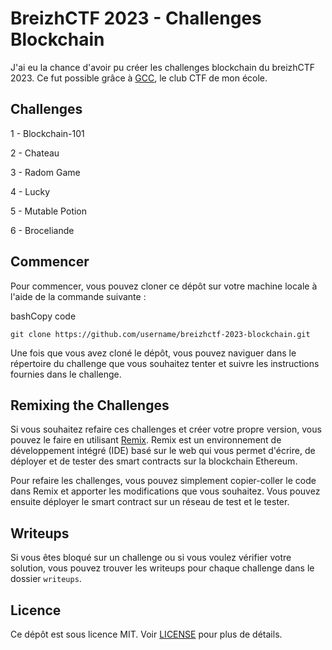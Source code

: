 BreizhCTF 2023 - Challenges Blockchain
======================================

J'ai eu la chance d'avoir pu créer les challenges blockchain du breizhCTF 2023. Ce fut possible grâce à [GCC](https://twitter.com/gcc_ensibs?s=20), le club CTF de mon école.

Challenges
----------

  1 - Blockchain-101
  
  2 - Chateau
  
  3 - Radom Game
  
  4 - Lucky
  
  5 - Mutable Potion
  
  6 - Broceliande

Commencer
---------

Pour commencer, vous pouvez cloner ce dépôt sur votre machine locale à l'aide de la commande suivante :

bashCopy code

`git clone https://github.com/username/breizhctf-2023-blockchain.git`

Une fois que vous avez cloné le dépôt, vous pouvez naviguer dans le répertoire du challenge que vous souhaitez tenter et suivre les instructions fournies dans le challenge.

Remixing the Challenges
-----------------------

Si vous souhaitez refaire ces challenges et créer votre propre version, vous pouvez le faire en utilisant [Remix](https://remix.ethereum.org/). Remix est un environnement de développement intégré (IDE) basé sur le web qui vous permet d'écrire, de déployer et de tester des smart contracts sur la blockchain Ethereum.

Pour refaire les challenges, vous pouvez simplement copier-coller le code dans Remix et apporter les modifications que vous souhaitez. Vous pouvez ensuite déployer le smart contract sur un réseau de test et le tester.

Writeups
--------

Si vous êtes bloqué sur un challenge ou si vous voulez vérifier votre solution, vous pouvez trouver les writeups pour chaque challenge dans le dossier `writeups`.

Licence
-------

Ce dépôt est sous licence MIT. Voir [LICENSE](https://chat.openai.com/LICENSE) pour plus de détails.
